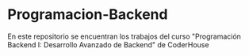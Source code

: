 # Programacion-Backend

En este repositorio se encuentran los trabajos del curso "Programación Backend I: Desarrollo Avanzado de Backend" de CoderHouse

